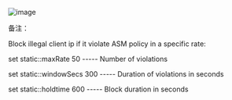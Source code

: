 
![image](https://user-images.githubusercontent.com/120350543/217751673-01c34d69-f447-436a-9722-93d185eba1ab.png)

备注：

Block illegal client ip if it violate ASM policy in a specific rate:


set static::maxRate 50 ----- Number of violations


set static::windowSecs 300 ----- Duration of violations in seconds


set static::holdtime 600 ----- Block duration in seconds
